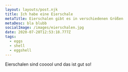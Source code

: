 ```yaml
---
layout: layouts/post.njk
title: Ich habe eine Eierschale
metaTitle: Eierschalen gibt es in verschiedenen Größen
metaDesc: bla blubb
socialImage: /images/eierschalen.jpg
date: 2020-07-28T12:53:18.777Z
tags:
  - eggs
  - shell
  - eggshell
---
```

Eierschalen sind cooool und das ist gut so!